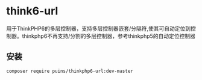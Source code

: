 # think6-url

用于ThinkPHP6的多层控制器，支持多层控制器嵌套/分隔符,使其可自动定位到控制器。thinkphp6不再支持/分割的多层控制器，参考thinkphp5的自动定位控制器

## 安装

~~~
composer require puins/thinkphp6-url:dev-master
~~~

